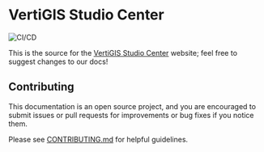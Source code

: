 # VertiGIS Studio Center

![CI/CD](https://github.com/geocortex/dev-center/workflows/CI/CD/badge.svg)

This is the source for the [VertiGIS Studio Center](https://developers.geocortex.com) website; feel free to suggest changes to our docs!

## Contributing

This documentation is an open source project, and you are encouraged to submit issues or pull requests for improvements or bug fixes if you notice them.

Please see [CONTRIBUTING.md](CONTRIBUTING.md) for helpful guidelines.
